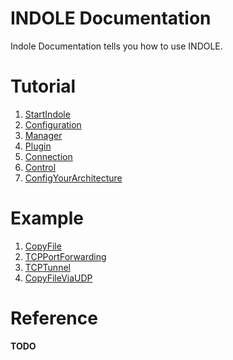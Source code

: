 # INDOLE Documentation

Indole Documentation tells you how to use INDOLE.

# Tutorial

1. [StartIndole](tutorial/StartIndole.md)
2. [Configuration](tutorial/Configuration.md)
3. [Manager](tutorial/Manager.md)
4. [Plugin](tutorial/Plugin.md)
5. [Connection](tutorial/Connection.md)
6. [Control](tutorial/Control.md)
7. [ConfigYourArchitecture](tutorial/ConfigYourArchitecture.md)

# Example

1. [CopyFile](example/CopyFile.md)
2. [TCPPortForwarding](example/TCPPortForwarding.md)
3. [TCPTunnel](example/TCPTunnel.md)
4. [CopyFileViaUDP](example/CopyFileViaUDP.md)

# Reference

**TODO**